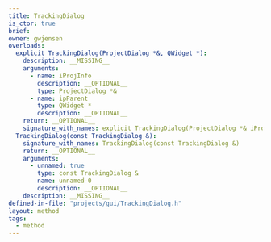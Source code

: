 ```yaml
---
title: TrackingDialog
is_ctor: true
brief:
owner: gwjensen
overloads:
  explicit TrackingDialog(ProjectDialog *&, QWidget *):
    description: __MISSING__
    arguments:
      - name: iProjInfo
        description: __OPTIONAL__
        type: ProjectDialog *&
      - name: ipParent
        type: QWidget *
        description: __OPTIONAL__
    return: __OPTIONAL__
    signature_with_names: explicit TrackingDialog(ProjectDialog *& iProjInfo, QWidget * ipParent)
  TrackingDialog(const TrackingDialog &):
    signature_with_names: TrackingDialog(const TrackingDialog &)
    return: __OPTIONAL__
    arguments:
      - unnamed: true
        type: const TrackingDialog &
        name: unnamed-0
        description: __OPTIONAL__
    description: __MISSING__
defined-in-file: "projects/gui/TrackingDialog.h"
layout: method
tags:
  - method
---
```

